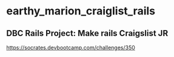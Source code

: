 earthy_marion_craiglist_rails
=============================

## DBC Rails Project: Make rails Craigslist JR

https://socrates.devbootcamp.com/challenges/350

